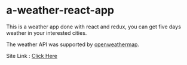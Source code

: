 # a-weather-react-app
This is a weather app done with react and redux, you can get five days weather in your interested cities.

The weather API was supported by [openweathermap](https://openweathermap.org).

Site Link : [Click Here](https://yifan-weather-react-app.herokuapp.com)
